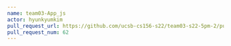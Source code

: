 ```yaml
---
name: team03-App_js
actor: hyunkyumkim
pull_request_url: https://github.com/ucsb-cs156-s22/team03-s22-5pm-2/pull/62
pull_request_num: 62
---
```

